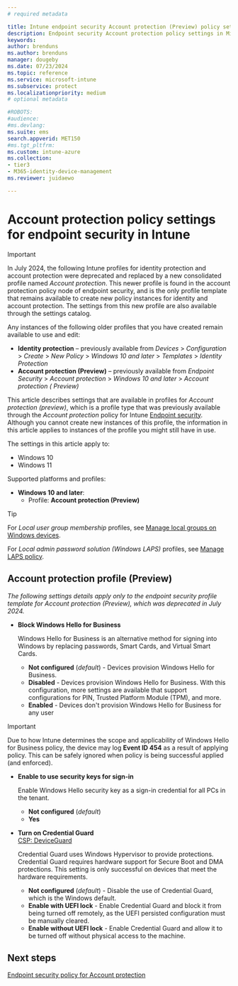 ```yaml
---
# required metadata

title: Intune endpoint security Account protection (Preview) policy settings
description: Endpoint security Account protection policy settings in Microsoft Intune
keywords:
author: brenduns
ms.author: brenduns
manager: dougeby
ms.date: 07/23/2024
ms.topic: reference
ms.service: microsoft-intune
ms.subservice: protect
ms.localizationpriority: medium
# optional metadata

#ROBOTS:
#audience:
#ms.devlang:
ms.suite: ems
search.appverid: MET150
#ms.tgt_pltfrm:
ms.custom: intune-azure
ms.collection:
- tier3
- M365-identity-device-management
ms.reviewer: juidaewo

---
```

# Account protection policy settings for endpoint security in Intune

> [!IMPORTANT]
>
> In July 2024, the following Intune profiles for identity protection and account protection were deprecated and replaced by a new consolidated profile named *Account protection*. This newer profile is found in the account protection policy node of endpoint security, and is the only profile template that remains available to create new policy instances for identity and account protection. The settings from this new profile are also available through the settings catalog. 
>
> Any instances of the following older profiles that you have created remain available to use and edit:
> 
> - **Identity protection** – previously available from  *Devices* > *Configuration* > *Create* >  *New Policy* > *Windows 10 and later* > *Templates* > *Identity Protection*
> - **Account protection (Preview)** – previously available from *Endpoint Security* > *Account protection* > *Windows 10 and later* > *Account protection ( Preview)*

This article describes settings that are available in profiles for *Account protection (preview)*, which is a profile type that was previously available through the *Account protection* policy for Intune [Endpoint security](../protect/endpoint-security-policy.md). Although you cannot create new instances of this profile, the information in this article applies to instances of the profile you might still have in use.

The settings in this article apply to:

- Windows 10
- Windows 11

Supported platforms and profiles:

- **Windows 10 and later**:
  - Profile: **Account protection (Preview)**

> [!TIP]
>
> For *Local user group membership* profiles, see [Manage local groups on Windows devices](../protect/endpoint-security-account-protection-policy.md#manage-local-groups-on-windows-devices).
>
> For *Local admin password solution (Windows LAPS)* profiles, see [Manage LAPS policy](../protect/windows-laps-policy.md).

## Account protection profile (Preview)

*The following settings details apply only to the endpoint security profile template for Account protection (Preview), which was deprecated in July 2024.*

- **Block Windows Hello for Business**

  Windows Hello for Business is an alternative method for signing into Windows by replacing passwords, Smart Cards, and Virtual Smart Cards.
  - **Not configured** (*default*) - Devices provision Windows Hello for Business.
  - **Disabled** - Devices provision Windows Hello for Business. With this configuration, more settings are available that support configurations for PIN, Trusted Platform Module (TPM), and more.
  - **Enabled** - Devices don't provision Windows Hello for Business for any user
  
> [!IMPORTANT]
>
> Due to how Intune determines the scope and applicability of Windows Hello for Business policy, the device may log **Event ID 454** as a result of applying policy. This can be safely ignored when policy is being successful applied (and enforced).

- **Enable to use security keys for sign-in**

  Enable Windows Hello security key as a sign-in credential for all PCs in the tenant.
  - **Not configured** (*default*)
  - **Yes**

- **Turn on Credential Guard**  
  [CSP: DeviceGuard](https://go.microsoft.com/fwlink/?linkid=872424)

  Credential Guard uses Windows Hypervisor to provide protections. Credential Guard requires hardware support for Secure Boot and DMA protections. This setting is only successful on devices that meet the hardware requirements.
  - **Not configured** (*default*) - Disable the use of Credential Guard, which is the Windows default.
  - **Enable with UEFI lock** - Enable Credential Guard and block it from being turned off remotely, as the UEFI persisted configuration must be manually cleared.
  - **Enable without UEFI lock** - Enable Credential Guard and allow it to be turned off without physical access to the machine.

## Next steps

[Endpoint security policy for Account protection](../protect/endpoint-security-account-protection-policy.md)
